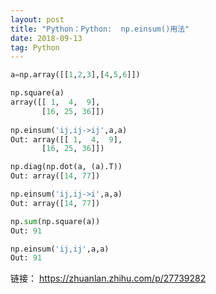 ```yaml
---
layout: post
title: "Python：Python:  np.einsum()用法"
date: 2018-09-13
tag: Python
---
```



```Python
a=np.array([[1,2,3],[4,5,6]])
```       
 
```Python 
np.square(a) 
array([[ 1,  4,  9],
       [16, 25, 36]])
       
np.einsum('ij,ij->ij',a,a)
Out: array([[ 1,  4,  9],
       [16, 25, 36]])     
```       
 
```Python 
np.diag(np.dot(a, (a).T))
Out: array([14, 77])

np.einsum('ij,ij->i',a,a)
Out: array([14, 77])
```       
 
```Python
np.sum(np.square(a))
Out: 91

np.einsum('ij,ij',a,a)
Out: 91
```


链接： <https://zhuanlan.zhihu.com/p/27739282>
